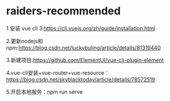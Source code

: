 # raiders-recommended
1.安装 vue cli 3:https://cli.vuejs.org/zh/guide/installation.html

2.更新nodejs和npm:https://blog.csdn.net/luckybuling/article/details/81319440

3.新建项目:https://github.com/ElementUI/vue-cli-plugin-element

4.vue-cli安装+vue-router+vue-resource：https://blog.csdn.net/skyblacktoday/article/details/78572519

5.开启本地服务：npm run serve
